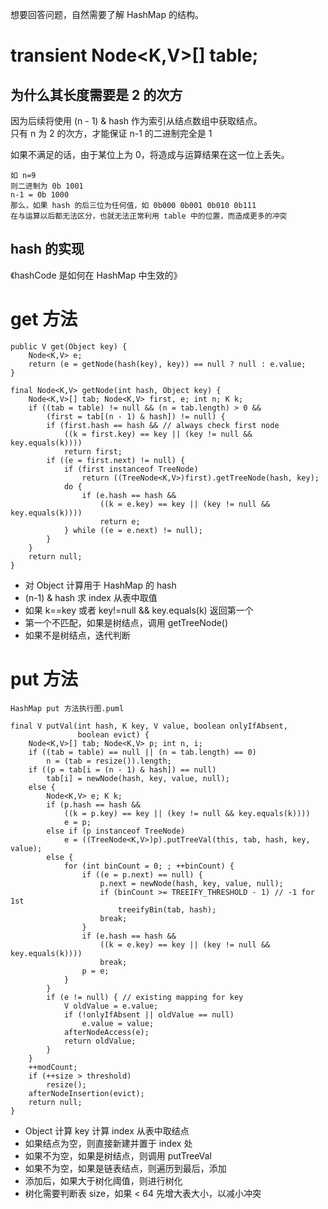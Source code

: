 
想要回答问题，自然需要了解 HashMap 的结构。

# transient Node<K,V>[] table;
## 为什么其长度需要是 2 的次方
因为后续将使用 (n - 1) & hash 作为索引从结点数组中获取结点。  
只有 n 为 2 的次方，才能保证 n-1 的二进制完全是 1

如果不满足的话，由于某位上为 0，将造成与运算结果在这一位上丢失。

    如 n=9
    则二进制为 0b 1001
    n-1 = 0b 1000
    那么，如果 hash 的后三位为任何值，如 0b000 0b001 0b010 0b111
    在与运算以后都无法区分，也就无法正常利用 table 中的位置，而造成更多的冲突
    
## hash 的实现
《hashCode 是如何在 HashMap 中生效的》

# get 方法
    public V get(Object key) {
        Node<K,V> e;
        return (e = getNode(hash(key), key)) == null ? null : e.value;
    }
    
    final Node<K,V> getNode(int hash, Object key) {
        Node<K,V>[] tab; Node<K,V> first, e; int n; K k;
        if ((tab = table) != null && (n = tab.length) > 0 &&
            (first = tab[(n - 1) & hash]) != null) {
            if (first.hash == hash && // always check first node
                ((k = first.key) == key || (key != null && key.equals(k))))
                return first;
            if ((e = first.next) != null) {
                if (first instanceof TreeNode)
                    return ((TreeNode<K,V>)first).getTreeNode(hash, key);
                do {
                    if (e.hash == hash &&
                        ((k = e.key) == key || (key != null && key.equals(k))))
                        return e;
                } while ((e = e.next) != null);
            }
        }
        return null;
    }
    
* 对 Object 计算用于 HashMap 的 hash
* (n-1) & hash 求 index 从表中取值
* 如果 k==key 或者 key!=null && key.equals(k) 返回第一个
* 第一个不匹配，如果是树结点，调用 getTreeNode()
* 如果不是树结点，迭代判断

# put 方法
    HashMap put 方法执行图.puml
    
    final V putVal(int hash, K key, V value, boolean onlyIfAbsent,
                   boolean evict) {
        Node<K,V>[] tab; Node<K,V> p; int n, i;
        if ((tab = table) == null || (n = tab.length) == 0)
            n = (tab = resize()).length;
        if ((p = tab[i = (n - 1) & hash]) == null)
            tab[i] = newNode(hash, key, value, null);
        else {
            Node<K,V> e; K k;
            if (p.hash == hash &&
                ((k = p.key) == key || (key != null && key.equals(k))))
                e = p;
            else if (p instanceof TreeNode)
                e = ((TreeNode<K,V>)p).putTreeVal(this, tab, hash, key, value);
            else {
                for (int binCount = 0; ; ++binCount) {
                    if ((e = p.next) == null) {
                        p.next = newNode(hash, key, value, null);
                        if (binCount >= TREEIFY_THRESHOLD - 1) // -1 for 1st
                            treeifyBin(tab, hash);
                        break;
                    }
                    if (e.hash == hash &&
                        ((k = e.key) == key || (key != null && key.equals(k))))
                        break;
                    p = e;
                }
            }
            if (e != null) { // existing mapping for key
                V oldValue = e.value;
                if (!onlyIfAbsent || oldValue == null)
                    e.value = value;
                afterNodeAccess(e);
                return oldValue;
            }
        }
        ++modCount;
        if (++size > threshold)
            resize();
        afterNodeInsertion(evict);
        return null;
    }
    
* Object 计算 key 计算 index 从表中取结点
* 如果结点为空，则直接新建并置于 index 处
* 如果不为空，如果是树结点，则调用 putTreeVal
* 如果不为空，如果是链表结点，则遍历到最后，添加
* 添加后，如果大于树化阈值，则进行树化
* 树化需要判断表 size，如果 < 64 先增大表大小，以减小冲突